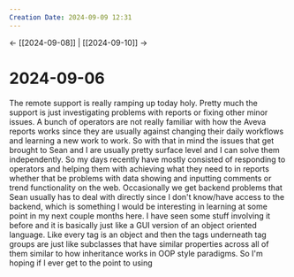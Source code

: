 ```yaml
---
Creation Date: 2024-09-09 12:31
---
```


<- [[2024-09-08]] | [[2024-09-10]]  ->

# 2024-09-06
The remote support is really ramping up today holy. Pretty much the support is just investigating problems with reports or fixing other minor issues. A bunch of operators are not really familiar with how the Aveva reports works since they are usually against changing their daily workflows and learning a new work to work. So with that in mind the issues that get brought to Sean and I are usually pretty surface level and I can solve them independently. So my days recently have mostly consisted of responding to operators and helping them with achieving what they need to in reports whether that be problems with data showing and inputting comments or trend functionality on the web. Occasionally we get backend problems that Sean usually has to deal with directly since I don't know/have access to the backend, which is something I would be interesting in learning at some point in my next couple months here. I have seen some stuff involving it before and it is basically just like a GUI version of an object oriented language. Like every tag is an object and then the tags underneath tag groups are just like subclasses that have similar properties across all of them similar to how inheritance works in OOP style paradigms. So I'm hoping if I ever get to the point to using 